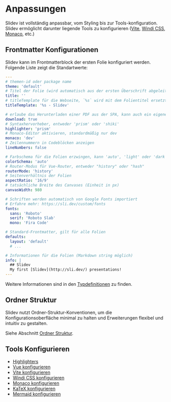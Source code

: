 # Anpassungen

Slidev ist vollständig anpassbar, vom Styling bis zur Tools-konfiguration. Slidev ermöglicht darunter liegende Tools zu konfigurieren ([Vite](/custom/config-vite), [Windi CSS](/custom/config-windicss), [Monaco](/custom/config-monaco), etc.)

## Frontmatter Konfigurationen

Slidev kann im Frontmatterblock der ersten Folie konfiguriert werden. Folgende Liste zeigt die Standartwerte:

```yaml
---
# themen-id oder package name
theme: 'default'
# Titel der Folie (wird automatisch aus der ersten Überschrift abgeleitet, wenn nicht angegeben)
title: ''
# titleTemplate für die Webseite, `%s` wird mit dem Folientitel ersetzt
titleTemplate: '%s - Slidev'

# erlaube das Herunterladen einer PDF aus der SPA, kann auch ein eigener URL sein
download: true
# Syntaxhervorheber, entweder 'prism' oder 'shiki'
highlighter: 'prism'
# Monaco-Editor aktivieren, standardmäßig nur dev
monaco: 'dev'
# Zeilennummern in Codeblöcken anzeigen
lineNumbers: false

# Farbschema für die Folien erzwingen, kann 'auto', 'light' oder 'dark' sein
colorSchema: 'auto'
# Router-Modus für Vue-Router, entweder "history" oder "hash"
routerMode: 'history'
# Seitenverhältnis der Folien
aspectRatio: '16/9'
# tatsächliche Breite des Canvases (Einheit in px)
canvasWidth: 980

# Schriften werden automatisch von Google Fonts importiert
# Erfahre mehr: https://sli.dev/custom/fonts
fonts:
  sans: 'Roboto'
  serif: 'Roboto Slab'
  mono: 'Fira Code'

# Standard-Frontmatter, gilt für alle Folien
defaults:
  layout: 'default'
  # ...

# Informationen für die Folien (Markdown string möglich)
info: |
  ## Slidev
  My first [Slidev](http://sli.dev/) presentations!
---
```

Weitere Informationen sind in den [Typdefinitionen](https://github.com/slidevjs/slidev/blob/main/packages/types/src/config.ts) zu finden.

## Ordner Struktur

Slidev nutzt  Ordner-Struktur-Konventionen, um die Konfigurationsoberfläche minimal zu halten und Erweiterungen flexibel und intuitiv zu gestalten.

Siehe Abschnitt [Ordner Struktur](/custom/directory-structure).
## Tools Konfigurieren

- [Highlighters](/custom/highlighters)
- [Vue konfigurieren](/custom/config-vue)
- [Vite konfigurieren](/custom/config-vite)
- [Windi CSS konfigurieren](/custom/config-windicss)
- [Monaco konfigurieren](/custom/config-monaco)
- [KaTeX konfigurieren](/custom/config-katex)
- [Mermaid konfigurieren](/custom/config-mermaid)
